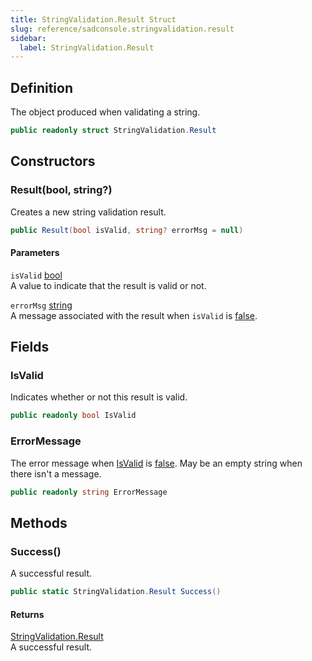 ```yaml
---
title: StringValidation.Result Struct
slug: reference/sadconsole.stringvalidation.result
sidebar:
  label: StringValidation.Result
---
```

## Definition

The object produced when validating a string.

```csharp title="C#"
public readonly struct StringValidation.Result
```


## Constructors

### Result(bool, string?)

Creates a new string validation result.

```csharp title="C#"
public Result(bool isValid, string? errorMsg = null)
```

#### Parameters

`isValid` [bool](https://learn.microsoft.com/dotnet/api/system.boolean/)  
A value to indicate that the result is valid or not.

`errorMsg` [string](https://learn.microsoft.com/dotnet/api/system.string/)  
A message associated with the result when <code class="paramref">isValid</code> is <a href="https://learn.microsoft.com/dotnet/csharp/language-reference/builtin-types/bool">false</a>.


## Fields

### IsValid

Indicates whether or not this result is valid.

```csharp title="C#"
public readonly bool IsValid
```

### ErrorMessage

The error message when [IsValid](../sadconsole.stringvalidation.result/#isvalid/) is <a href="https://learn.microsoft.com/dotnet/csharp/language-reference/builtin-types/bool">false</a>. May be an empty string when there isn't a message.

```csharp title="C#"
public readonly string ErrorMessage
```

## Methods

### Success()

A successful result.

```csharp title="C#"
public static StringValidation.Result Success()
```

#### Returns

[StringValidation.Result](../sadconsole.stringvalidation/)  
A successful result.
